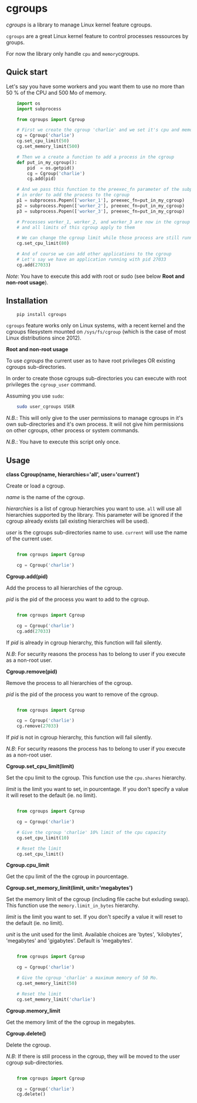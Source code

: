 # cgroups

*cgroups* is a library to manage Linux kernel feature cgroups.

`cgroups` are a great Linux kernel feature to control processes ressources by groups.

For now the library only handle `cpu` and `memory`cgroups.


## Quick start

Let's say you have some workers and you want them to use no more than 50 % of the CPU and 500 Mo of memory.

```python
	import os
	import subprocess

	from cgroups import Cgroup

	# First we create the cgroup 'charlie' and we set it's cpu and memory limits
	cg = Cgroup('charlie')
	cg.set_cpu_limit(50)
	cg.set_memory_limit(500)

	# Then we a create a function to add a process in the cgroup
	def put_in_my_cgroup():
		pid  = os.getpid()
		cg = Cgroup('charlie')
		cg.add(pid)

	# And we pass this function to the preexec_fn parameter of the subprocess call
	# in order to add the process to the cgroup
	p1 = subprocess.Popen(['worker_1'], preexec_fn=put_in_my_cgroup)
	p2 = subprocess.Popen(['worker_2'], preexec_fn=put_in_my_cgroup)
	p3 = subprocess.Popen(['worker_3'], preexec_fn=put_in_my_cgroup)

	# Processes worker_1, worker_2, and worker_3 are now in the cgroup 'charlie'
	# and all limits of this cgroup apply to them

	# We can change the cgroup limit while those process are still running
	cg.set_cpu_limit(80)

	# And of course we can add other applications to the cgroup
	# Let's say we have an application running with pid 27033
	cg.add(27033)
```

*Note*: You have to execute this add with root or sudo (see below **Root and non-root usage**).


## Installation

```bash
	pip install cgroups
```

`cgroups` feature works only on Linux systems, with a recent kernel and the cgroups filesystem mounted on `/sys/fs/cgroup` (which is the case of most Linux distributions since 2012).

**Root and non-root usage**

To use *cgroups* the current user as to have root privileges OR existing cgroups sub-directories.

In order to create those cgroups sub-directories you can execute with root privileges the `cgroup_user` command.

Assuming you use `sudo`:

```bash
	sudo user_cgroups USER
```

*N.B.*: This will only give to the user permissions to manage cgroups in it's own sub-directories and it's own process. It wiil not give him permissions on other cgroups, other process or system commands.

*N.B.*: You have to execute this script only once.


## Usage

**class Cgroup(name, hierarchies='all', user='current')**

Create or load a cgroup.

*name* is the name of the cgroup.

*hierarchies* is a list of cgroup hierarchies you want to use. `all` will use all hierarchies supported by the library.
This parameter will be ignored if the cgroup already exists (all existing hierarchies will be used).

*user* is the cgroups sub-directories name to use. `current` will use the name of the current user.

```python

	from cgroups import Cgroup

	cg = Cgroup('charlie')
```


**Cgroup.add(pid)**

Add the process to all hierarchies of the cgroup.

*pid* is the pid of the process you want to add to the cgroup.

```python

	from cgroups import Cgroup

	cg = Cgroup('charlie')
	cg.add(27033)
```

If *pid* is already in cgroup hierarchy, this function will fail silently.

*N.B*: For security reasons the process has to belong to user if you execute as a non-root user.


**Cgroup.remove(pid)**

Remove the process to all hierarchies of the cgroup.

*pid* is the pid of the process you want to remove of the cgroup.

```python

	from cgroups import Cgroup

	cg = Cgroup('charlie')
	cg.remove(27033)
```

If *pid* is not in cgroup hierarchy, this function will fail silently.

*N.B*: For security reasons the process has to belong to user if you execute as a non-root user.


**Cgroup.set_cpu_limit(limit)**

Set the cpu limit to the cgroup.
This function use the `cpu.shares` hierarchy.

*limit* is the limit you want to set, in pourcentage.
If you don't specify a value it will reset to the default (ie. no limit).

```python

	from cgroups import Cgroup

	cg = Cgroup('charlie')

	# Give the cgroup 'charlie' 10% limit of the cpu capacity
	cg.set_cpu_limit(10)

	# Reset the limit
	cg.set_cpu_limit()
```


**Cgroup.cpu_limit**

Get the cpu limit of the the cgroup in pourcentage.


**Cgroup.set_memory_limit(limit, unit='megabytes')**

Set the memory limit of the cgroup (including file cache but exluding swap).
This function use the `memory.limit_in_bytes` hierarchy.

*limit* is the limit you want to set.
If you don't specify a value it will reset to the default (ie. no limit).

*unit* is the unit used for the limit. Available choices are 'bytes', 'kilobytes', 'megabytes' and 'gigabytes'. Default is 'megabytes'.


```python

	from cgroups import Cgroup

	cg = Cgroup('charlie')

	# Give the cgroup 'charlie' a maximum memory of 50 Mo.
	cg.set_memory_limit(50)

	# Reset the limit
	cg.set_memory_limit('charlie')
```


**Cgroup.memory_limit**

Get the memory limit of the the cgroup in megabytes.


**Cgroup.delete()**

Delete the cgroup.

*N.B*: If there is still process in the cgroup, they will be moved to the user cgroup sub-directories.

```python

	from cgroups import Cgroup

	cg = Cgroup('charlie')
	cg.delete()
```
